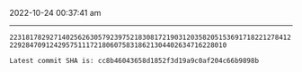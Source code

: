 2022-10-24 00:37:41 am

---

`2231817829271402562630579239752183081721903120358205153691718221278412229284709124295751117218060758318621304402634716228010`

`Latest commit SHA is: cc8b46043658d1852f3d19a9c0af204c66b9898b `
